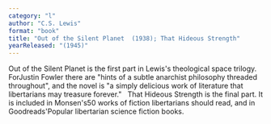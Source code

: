 ```yaml
---
category: "l"
author: "C.S. Lewis"
format: "book"
title: "Out of the Silent Planet  (1938); That Hideous Strength"
yearReleased: "(1945)"
---
```

Out of the Silent Planet is the first part in Lewis's theological space trilogy. ForJustin Fowler there are "hints of a subtle anarchist philosophy threaded throughout", and the novel is "a simply delicious work of literature that libertarians may treasure forever."
 
That Hideous Strength is the final part. It is included in Monsen's50 works of fiction libertarians should read, and in Goodreads'Popular libertarian science fiction books.
 